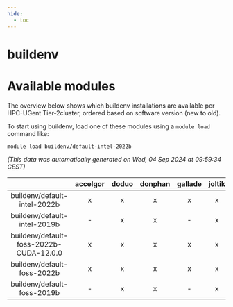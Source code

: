 ```yaml
---
hide:
  - toc
---
```


buildenv
========

# Available modules


The overview below shows which buildenv installations are available per HPC-UGent Tier-2cluster, ordered based on software version (new to old).

To start using buildenv, load one of these modules using a `module load` command like:

```shell
module load buildenv/default-intel-2022b
```

*(This data was automatically generated on Wed, 04 Sep 2024 at 09:59:34 CEST)*  

| |accelgor|doduo|donphan|gallade|joltik|shinx|skitty|
| :---: | :---: | :---: | :---: | :---: | :---: | :---: | :---: |
|buildenv/default-intel-2022b|x|x|x|x|x|x|x|
|buildenv/default-intel-2019b|-|x|x|-|x|-|x|
|buildenv/default-foss-2022b-CUDA-12.0.0|x|x|x|x|x|x|x|
|buildenv/default-foss-2022b|x|x|x|x|x|x|x|
|buildenv/default-foss-2019b|-|x|x|-|x|-|x|
